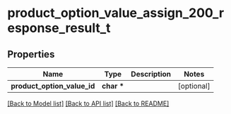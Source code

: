 # product_option_value_assign_200_response_result_t

## Properties
Name | Type | Description | Notes
------------ | ------------- | ------------- | -------------
**product_option_value_id** | **char \*** |  | [optional] 

[[Back to Model list]](../README.md#documentation-for-models) [[Back to API list]](../README.md#documentation-for-api-endpoints) [[Back to README]](../README.md)


